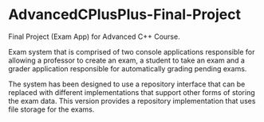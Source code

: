 # AdvancedCPlusPlus-Final-Project
Final Project (Exam App) for Advanced C++ Course.  

Exam system that is comprised of two console applications responsible for allowing a professor to create an exam, a student to take an exam and a grader application responsible for automatically grading pending exams.  

The system has been designed to use a repository interface that can be replaced with different implementations that support other forms of storing the exam data.  This version provides a repository implementation that uses file storage for the exams.
